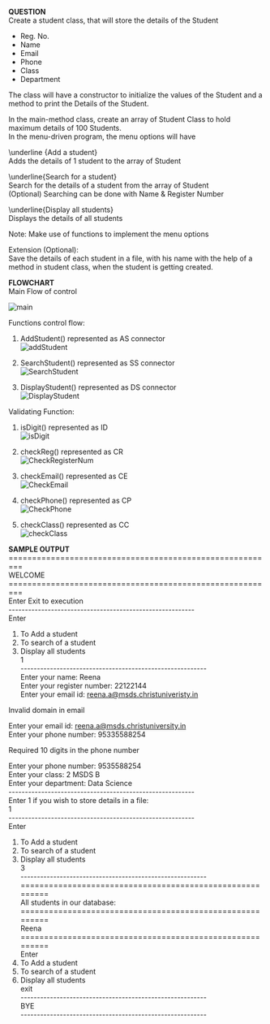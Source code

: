 **QUESTION**  
Create a student class, that will store the details of the Student  
* Reg. No.  
* Name  
* Email  
* Phone  
* Class  
* Department   

The class will have a constructor to initialize the values of the Student and a method to print the Details of the Student.  

In the main-method class, create an array of Student Class to hold maximum details of 100 Students.  
In the menu-driven program, the menu options will have  

\underline {Add a student}  
Adds the details of 1 student to the array of Student  

\underline{Search for a student}  
Search for the details of a student from the array of Student  
(Optional) Searching can be done with Name & Register Number  

\underline{Display all students}    
Displays the details of all students  

Note: Make use of functions to implement the menu options  

Extension (Optional):  
Save the details of each student in a file, with his name with the help of a method in student class, when the student is getting created.  

**FLOWCHART**   
Main Flow of control  

![main](https://user-images.githubusercontent.com/118504536/225352002-c8e5f9e9-c7d8-4d58-8a7e-26a50a05456f.png)  

Functions control flow:  
1. AddStudent() represented as AS connector  
![addStudent](https://user-images.githubusercontent.com/118504536/225360660-061c4a94-92e0-4384-b5bc-b758c95a14fa.png)

2. SearchStudent() represented as SS connector  
![SearchStudent](https://user-images.githubusercontent.com/118504536/225360728-c373b573-0bb2-4941-af47-1d09036ab312.png)

3. DisplayStudent() represented as DS connector  
![DisplayStudent](https://user-images.githubusercontent.com/118504536/225360780-6190634e-54e3-4dcf-afd7-5296dc9b9c91.png)

Validating Function:  
1. isDigit() represented as ID  
![isDigit](https://user-images.githubusercontent.com/118504536/225515363-fe6025e2-ef06-4eec-b786-908af1a9ec36.png)
  
2. checkReg() represented as CR    
![CheckRegisterNum](https://user-images.githubusercontent.com/118504536/225515971-df8dfe5d-f3f0-407b-b3ab-af6c20afe318.png)  

3. checkEmail() represented as CE   
![CheckEmail](https://user-images.githubusercontent.com/118504536/225516061-68ecf787-fd63-4b87-a53c-973c75274152.png)

4. checkPhone() represented as CP  
![CheckPhone](https://user-images.githubusercontent.com/118504536/225516111-3bc53b8f-5ae7-4bfc-991b-e6eb01c3db92.png)

5. checkClass() represented as CC  
![checkClass](https://user-images.githubusercontent.com/118504536/225516148-2ac711a8-f67d-4350-902e-8c06d7dbf53f.png)

**SAMPLE OUTPUT**  
\=========================================================  
                          WELCOME    
\=========================================================  
                   Enter Exit to execution    
\---------------------------------------------------------    
Enter  
1. To Add a student  
2. To search of a student  
3. Display all students  
1      
\---------------------------------------------------------    
Enter your name: Reena  
Enter your register number: 22122144  
Enter your email id: reena.a@msds.christuniveristy.in  
  
Invalid domain in email  

Enter your email id: reena.a@msds.christuniversity.in   
Enter your phone number: 95335588254  

Required 10 digits in the phone number  

Enter your phone number: 9535588254   
Enter your class: 2 MSDS B  
Enter your department: Data Science  
\---------------------------------------------------------  
Enter 1 if you wish to store details in a file:  
1  
\---------------------------------------------------------    
Enter  
1. To Add a student  
2. To search of a student  
3. Display all students  
3    
\---------------------------------------------------------    
\=========================================================    
          All students in our database:  
\=========================================================  
Reena  
\=========================================================  
Enter  
1. To Add a student  
2. To search of a student  
3. Display all students  
exit  
\---------------------------------------------------------  
                         BYE  
\---------------------------------------------------------  
